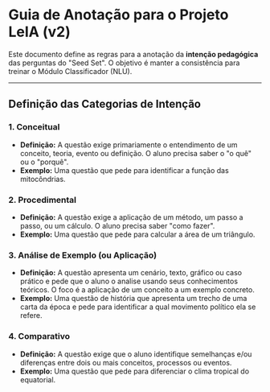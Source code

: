 # Guia de Anotação para o Projeto LeIA (v2)

Este documento define as regras para a anotação da **intenção pedagógica** das perguntas do "Seed Set". O objetivo é manter a consistência para treinar o Módulo Classificador (NLU).

---

## Definição das Categorias de Intenção

### 1. Conceitual
- **Definição:** A questão exige primariamente o entendimento de um conceito, teoria, evento ou definição. O aluno precisa saber o "o quê" ou o "porquê".
- **Exemplo:** Uma questão que pede para identificar a função das mitocôndrias.

### 2. Procedimental
- **Definição:** A questão exige a aplicação de um método, um passo a passo, ou um cálculo. O aluno precisa saber "como fazer".
- **Exemplo:** Uma questão que pede para calcular a área de um triângulo.

### 3. Análise de Exemplo (ou Aplicação)
- **Definição:** A questão apresenta um cenário, texto, gráfico ou caso prático e pede que o aluno o analise usando seus conhecimentos teóricos. O foco é a aplicação de um conceito a um exemplo concreto.
- **Exemplo:** Uma questão de história que apresenta um trecho de uma carta da época e pede para identificar a qual movimento político ela se refere.

### 4. Comparativo
- **Definição:** A questão exige que o aluno identifique semelhanças e/ou diferenças entre dois ou mais conceitos, processos ou eventos.
- **Exemplo:** Uma questão que pede para diferenciar o clima tropical do equatorial.
